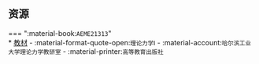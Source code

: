 ## 资源  
=== ":material-book:`AEME21313`"  
    * [教材](https://api.mir6.com/api/lanzou?url=https://cqu-openlib.lanzout.com/ilb2M290ay2d&down=true) - :material-format-quote-open:`理论力学Ⅰ` - :material-account:`哈尔滨工业大学理论力学教研室` - :material-printer:`高等教育出版社`  